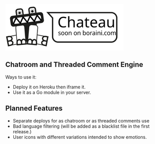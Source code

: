 ![Chateau Logo](media/logo-full.svg)
## Chatroom and Threaded Comment Engine
Ways to use it:
 - Deploy it on Heroku then iframe it.
 - Use it as a Go module in your server.

## Planned Features
 - Separate deploys for as chatroom or as threaded comments use
 - Bad language filtering (will be added as a blacklist file in the first release.)
 - User icons with different variations intended to show emotions.
